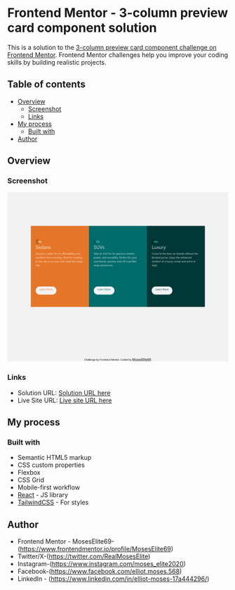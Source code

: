 # Frontend Mentor - 3-column preview card component solution

This is a solution to the [3-column preview card component challenge on Frontend Mentor](https://www.frontendmentor.io/challenges/3column-preview-card-component-pH92eAR2-). Frontend Mentor challenges help you improve your coding skills by building realistic projects. 

## Table of contents

- [Overview](#overview)
  - [Screenshot](#screenshot)
  - [Links](#links)
- [My process](#my-process)
  - [Built with](#built-with)
- [Author](#author)


## Overview

### Screenshot

![screenshot](./Screenshot.png)

### Links

- Solution URL: [Solution URL here](https://github.com/MosesElite69/3-column-stuff)
- Live Site URL: [Live site URL here](https://eclectic-lily-5f233b.netlify.app)

## My process

### Built with

- Semantic HTML5 markup
- CSS custom properties
- Flexbox
- CSS Grid
- Mobile-first workflow
- [React](https://reactjs.org/) - JS library
- [TailwindCSS](https://tailwindcss.com/) - For styles



## Author

- Frontend Mentor - MosesElite69-(https://www.frontendmentor.io/profile/MosesElite69)
- Twitter/X-(https://twitter.com/RealMosesElite)
- Instagram-(https://www.instagram.com/moses_elite2020)
- Facebook-(https://www.facebook.com/elliot.moses.568)
- LinkedIn - (https://www.linkedin.com/in/elliot-moses-17a444296/)